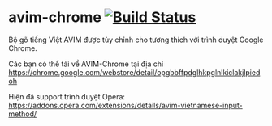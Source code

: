 avim-chrome [![Build Status](https://travis-ci.org/kimkha/avim-chrome.svg?branch=master)](https://travis-ci.org/kimkha/avim-chrome)
===========

Bộ gõ tiếng Việt AVIM được tùy chỉnh cho tương thích với trình duyệt Google Chrome.

Các bạn có thể tải về AVIM-Chrome tại địa chỉ https://chrome.google.com/webstore/detail/opgbbffpdglhkpglnlkiclakjlpiedoh

Hiện đã support trình duyệt Opera: https://addons.opera.com/extensions/details/avim-vietnamese-input-method/
